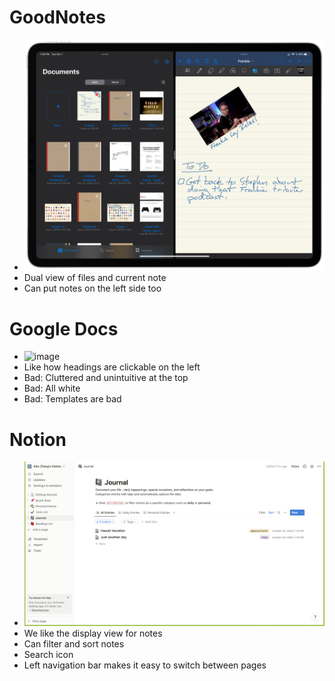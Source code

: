 # GoodNotes
- ![image](competitors/goodnotes.png)
- Dual view of files and current note
- Can put notes on the left side too

# Google Docs
- ![image](competitors/google-docs.avif)
- Like how headings are clickable on the left
- Bad: Cluttered and unintuitive at the top
- Bad: All white
- Bad: Templates are bad

# Notion
- ![image](competitors/notion.png)
- We like the display view for notes
- Can filter and sort notes
- Search icon
- Left navigation bar makes it easy to switch between pages